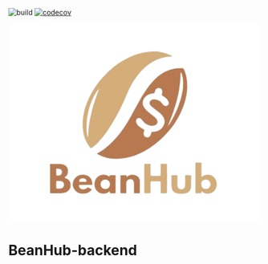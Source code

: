 ![build](https://github.com/Ibrahim-Haroon/BeanHub-backend/actions/workflows/unit-test.yml/badge.svg)
[![codecov](https://codecov.io/gh/Ibrahim-Haroon/BeanHub-backend/branch/main/graph/badge.svg?token=CF1SIUBAJV)](https://codecov.io/gh/Ibrahim-Haroon/BeanHub-backend)

![alt text](other/images/Latest_BeanHubLogo.png "The BeanHub logo, sketched my Shafaat Osmani")
# BeanHub-backend
